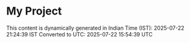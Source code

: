 # My Project

This content is dynamically generated in Indian Time (IST): 2025-07-22 21:24:39 IST
Converted to UTC: 2025-07-22 15:54:39 UTC
